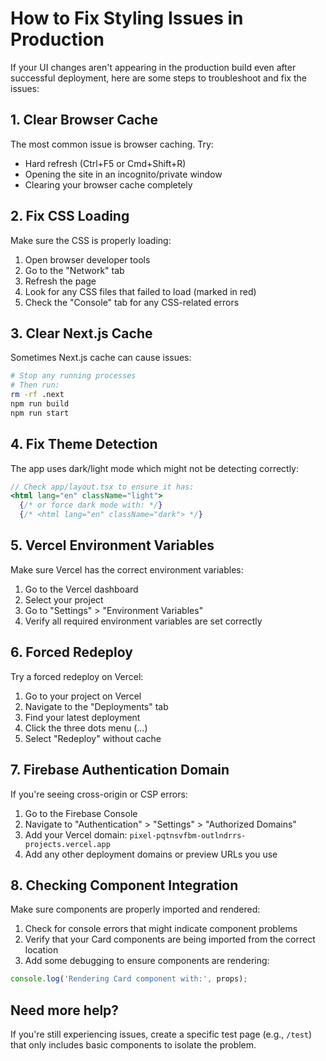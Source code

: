# How to Fix Styling Issues in Production

If your UI changes aren't appearing in the production build even after successful deployment, here are some steps to troubleshoot and fix the issues:

## 1. Clear Browser Cache

The most common issue is browser caching. Try:
- Hard refresh (Ctrl+F5 or Cmd+Shift+R)
- Opening the site in an incognito/private window
- Clearing your browser cache completely

## 2. Fix CSS Loading

Make sure the CSS is properly loading:
1. Open browser developer tools
2. Go to the "Network" tab
3. Refresh the page
4. Look for any CSS files that failed to load (marked in red)
5. Check the "Console" tab for any CSS-related errors

## 3. Clear Next.js Cache

Sometimes Next.js cache can cause issues:

```bash
# Stop any running processes
# Then run:
rm -rf .next
npm run build
npm run start
```

## 4. Fix Theme Detection

The app uses dark/light mode which might not be detecting correctly:

```jsx
// Check app/layout.tsx to ensure it has:
<html lang="en" className="light">
  {/* or force dark mode with: */}
  {/* <html lang="en" className="dark"> */}
```

## 5. Vercel Environment Variables

Make sure Vercel has the correct environment variables:
1. Go to the Vercel dashboard
2. Select your project
3. Go to "Settings" > "Environment Variables"
4. Verify all required environment variables are set correctly

## 6. Forced Redeploy

Try a forced redeploy on Vercel:
1. Go to your project on Vercel
2. Navigate to the "Deployments" tab
3. Find your latest deployment
4. Click the three dots menu (...)
5. Select "Redeploy" without cache

## 7. Firebase Authentication Domain

If you're seeing cross-origin or CSP errors:
1. Go to the Firebase Console
2. Navigate to "Authentication" > "Settings" > "Authorized Domains"
3. Add your Vercel domain: `pixel-pqtnsvfbm-outlndrrs-projects.vercel.app`
4. Add any other deployment domains or preview URLs you use

## 8. Checking Component Integration

Make sure components are properly imported and rendered:
1. Check for console errors that might indicate component problems
2. Verify that your Card components are being imported from the correct location
3. Add some debugging to ensure components are rendering:

```jsx
console.log('Rendering Card component with:', props);
```

## Need more help?

If you're still experiencing issues, create a specific test page (e.g., `/test`) that only includes basic components to isolate the problem. 
